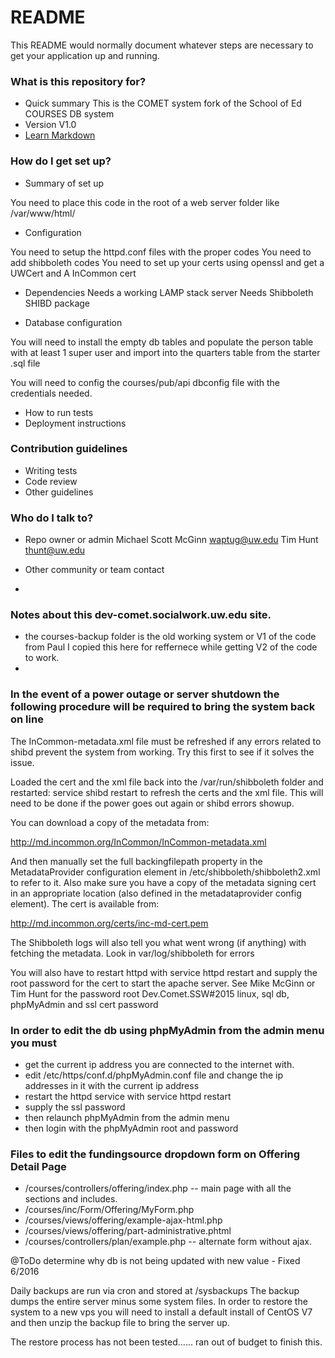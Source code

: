 # README #

This README would normally document whatever steps are necessary to get your application up and running.

### What is this repository for? ###

* Quick summary
This is the COMET system fork of the School of Ed COURSES DB system
* Version 
  V1.0
* [Learn Markdown](https://bitbucket.org/tutorials/markdowndemo)

### How do I get set up? ###

* Summary of set up

You need to place this code in the root of a web server folder like /var/www/html/

* Configuration

You need to setup the httpd.conf files with the proper codes
You need to add shibboleth codes
You need to set up your certs using openssl and get a UWCert and A InCommon cert


* Dependencies
Needs a working LAMP stack server
Needs Shibboleth SHIBD package

* Database configuration

You will need to install the empty db tables and populate the person table with at least 1 super user and import into the quarters table from the starter .sql file

You will need to config the courses/pub/api dbconfig file with the credentials needed.

* How to run tests
* Deployment instructions

### Contribution guidelines ###

* Writing tests
* Code review
* Other guidelines

### Who do I talk to? ###

* Repo owner or admin
  Michael Scott McGinn waptug@uw.edu
  Tim Hunt thunt@uw.edu

* Other community or team contact
* 
### Notes about this dev-comet.socialwork.uw.edu site.  ###

* the courses-backup folder is the old working system or V1 of the code from Paul I copied this here for reffernece while getting V2 of the code to work.
* 

### In the event of a power outage or server shutdown the following procedure will be required to bring the system back on line

The InCommon-metadata.xml file must be refreshed if any errors related to shibd prevent the system from working.
Try this first to see if it solves the issue.

Loaded the cert and the xml file back into the /var/run/shibboleth folder and restarted: service shibd restart
to refresh the certs and the xml file.
This will need to be done if the power goes out again or shibd errors showup. 

You can download a copy of the metadata from:
 
http://md.incommon.org/InCommon/InCommon-metadata.xml
 
And then manually set the full backingfilepath property in the MetadataProvider configuration element in /etc/shibboleth/shibboleth2.xml to refer to it. Also make sure you have a copy of the metadata signing cert in an appropriate location (also defined in the metadataprovider config element). The cert is available from:
 
http://md.incommon.org/certs/inc-md-cert.pem
 
The Shibboleth logs  will also tell you what went wrong (if anything) with fetching the metadata.
Look in var/log/shibboleth for errors

You will also have to restart httpd with
service httpd restart
and supply the root password for the cert to start the apache server.
See Mike McGinn or Tim Hunt for the password
root Dev.Comet.SSW#2015
linux, sql db, phpMyAdmin and ssl cert password

### In order to edit the db using phpMyAdmin from the admin menu you must ###
* get the current ip address you are connected to the internet with.
* edit /etc/https/conf.d/phpMyAdmin.conf file and change the ip addresses in it with the current ip address
* restart the httpd service with service httpd restart
* supply the ssl password 
* then relaunch phpMyAdmin from the admin menu 
* then login with the phpMyAdmin root and password

### Files to edit the fundingsource dropdown form on Offering Detail Page  ###
* /courses/controllers/offering/index.php  -- main page with all the sections and includes.
* /courses/inc/Form/Offering/MyForm.php
* /courses/views/offering/example-ajax-html.php
* /courses/views/offering/part-administrative.phtml
* /courses/controllers/plan/example.php -- alternate form without ajax.

@ToDo determine why db is not being updated with new value - Fixed 6/2016

Daily backups are run via cron and stored at /sysbackups
The backup dumps the entire server minus some system files.
In order to restore the system to a new vps you will need to install a default install of CentOS V7 and then
unzip the backup file to bring the server up.

The restore process has not been tested......  ran out of budget to finish this.
